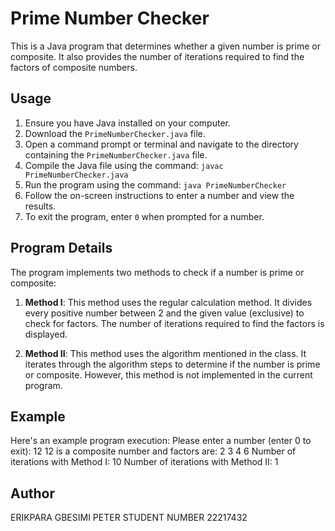 # Prime Number Checker

This is a Java program that determines whether a given number is prime or composite. It also provides the number of iterations required to find the factors of composite numbers.

## Usage

1. Ensure you have Java installed on your computer.
2. Download the `PrimeNumberChecker.java` file.
3. Open a command prompt or terminal and navigate to the directory containing the `PrimeNumberChecker.java` file.
4. Compile the Java file using the command: `javac PrimeNumberChecker.java`
5. Run the program using the command: `java PrimeNumberChecker`
6. Follow the on-screen instructions to enter a number and view the results.
7. To exit the program, enter `0` when prompted for a number.

## Program Details

The program implements two methods to check if a number is prime or composite:

1. **Method I**: This method uses the regular calculation method. It divides every positive number between 2 and the given value (exclusive) to check for factors. The number of iterations required to find the factors is displayed.

2. **Method II**: This method uses the algorithm mentioned in the class. It iterates through the algorithm steps to determine if the number is prime or composite. However, this method is not implemented in the current program.

## Example

Here's an example program execution:
Please enter a number (enter 0 to exit): 12
12 is a composite number and factors are: 2 3 4 6
Number of iterations with Method I: 10
Number of iterations with Method II: 1

## Author
ERIKPARA GBESIMI PETER
STUDENT NUMBER 22217432


